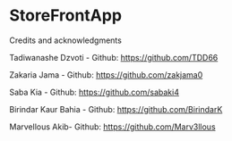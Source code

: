 # StoreFrontApp


Credits and acknowledgments 

Tadiwanashe Dzvoti - Github: https://github.com/TDD66 

Zakaria Jama - Github: https://github.com/zakjama0 

Saba Kia - Github: https://github.com/sabaki4

Birindar Kaur Bahia - Github: https://github.com/BirindarK 

Marvellous Akib- Github: https://github.com/Marv3llous 

